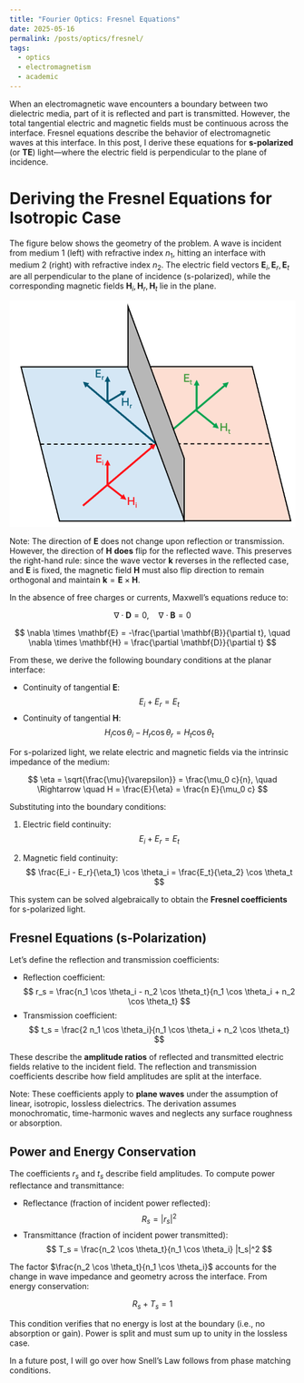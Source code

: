 ```yaml
---
title: "Fourier Optics: Fresnel Equations"
date: 2025-05-16
permalink: /posts/optics/fresnel/
tags:
  - optics
  - electromagnetism
  - academic
---
```


When an electromagnetic wave encounters a boundary between two dielectric media, part of it is reflected and part is transmitted. However, the total tangential electric and magnetic fields must be continuous across the interface. Fresnel equations describe the behavior of electromagnetic waves at this interface. In this post, I derive these equations for **s-polarized** (or **TE**) light—where the electric field is perpendicular to the plane of incidence.

# Deriving the Fresnel Equations for Isotropic Case

The figure below shows the geometry of the problem. A wave is incident from medium 1 (left) with refractive index $n_1$, hitting an interface with medium 2 (right) with refractive index $n_2$. The electric field vectors $\mathbf{E}_i, \mathbf{E}_r, \mathbf{E}_t$ are all perpendicular to the plane of incidence (s-polarized), while the corresponding magnetic fields $\mathbf{H}_i, \mathbf{H}_r, \mathbf{H}_t$ lie in the plane.

![Field orientations for s-polarized incident, reflected, and transmitted waves](/assets/images/s-interface.png)

Note: The direction of $\mathbf{E}$ does not change upon reflection or transmission. However, the direction of $\mathbf{H}$ **does** flip for the reflected wave. This preserves the right-hand rule: since the wave vector $\mathbf{k}$ reverses in the reflected case, and $\mathbf{E}$ is fixed, the magnetic field $\mathbf{H}$ must also flip direction to remain orthogonal and maintain $\mathbf{k} = \mathbf{E} \times \mathbf{H}$.

In the absence of free charges or currents, Maxwell’s equations reduce to:

$$
\nabla \cdot \mathbf{D} = 0, \quad \nabla \cdot \mathbf{B} = 0
$$

$$
\nabla \times \mathbf{E} = -\frac{\partial \mathbf{B}}{\partial t}, \quad \nabla \times \mathbf{H} = \frac{\partial \mathbf{D}}{\partial t}
$$

From these, we derive the following boundary conditions at the planar interface:

* Continuity of tangential $\mathbf{E}$:
  $$
  E_i + E_r = E_t
  $$
* Continuity of tangential $\mathbf{H}$:
  $$
  H_i \cos \theta_i - H_r \cos \theta_r = H_t \cos \theta_t
  $$

For s-polarized light, we relate electric and magnetic fields via the intrinsic impedance of the medium:

$$
\eta = \sqrt{\frac{\mu}{\varepsilon}} = \frac{\mu_0 c}{n}, \quad \Rightarrow \quad H = \frac{E}{\eta} = \frac{n E}{\mu_0 c}
$$

Substituting into the boundary conditions:

1. Electric field continuity:
   $$
   E_i + E_r = E_t
   $$

2. Magnetic field continuity:
   $$
   \frac{E_i - E_r}{\eta_1} \cos \theta_i = \frac{E_t}{\eta_2} \cos \theta_t
   $$

This system can be solved algebraically to obtain the **Fresnel coefficients** for s-polarized light.

## Fresnel Equations (s-Polarization)

Let’s define the reflection and transmission coefficients:

- Reflection coefficient:
  $$
  r_s = \frac{n_1 \cos \theta_i - n_2 \cos \theta_t}{n_1 \cos \theta_i + n_2 \cos \theta_t}
  $$
- Transmission coefficient:
  $$
  t_s = \frac{2 n_1 \cos \theta_i}{n_1 \cos \theta_i + n_2 \cos \theta_t}
  $$

These describe the **amplitude ratios** of reflected and transmitted electric fields relative to the incident field. The reflection and transmission coefficients describe how field amplitudes are split at the interface.

Note: These coefficients apply to **plane waves** under the assumption of linear, isotropic, lossless dielectrics. The derivation assumes monochromatic, time-harmonic waves and neglects any surface roughness or absorption.

## Power and Energy Conservation

The coefficients $r_s$ and $t_s$ describe field amplitudes. To compute power reflectance and transmittance:

- Reflectance (fraction of incident power reflected):
  $$
  R_s = |r_s|^2
  $$
- Transmittance (fraction of incident power transmitted):
  $$
  T_s = \frac{n_2 \cos \theta_t}{n_1 \cos \theta_i} |t_s|^2
  $$

The factor $\frac{n_2 \cos \theta_t}{n_1 \cos \theta_i}$ accounts for the change in wave impedance and geometry across the interface. From energy conservation:

$$
R_s + T_s = 1
$$

This condition verifies that no energy is lost at the boundary (i.e., no absorption or gain). Power is split and must sum up to unity in the lossless case.

In a future post, I will go over how Snell’s Law follows from phase matching conditions.

